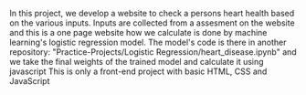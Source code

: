 In this project, we develop a website to check a persons heart health based on the various inputs.
Inputs are collected from a assesment on the website and this is a one page website
how we calculate is done by machine learning's logistic regression model.
The model's code is there in another repository: "Practice-Projects/Logistic Regression/heart_disease.ipynb"
and we take the final weights of the trained model and calculate it using javascript
This is only a front-end project with basic HTML, CSS and JavaScript